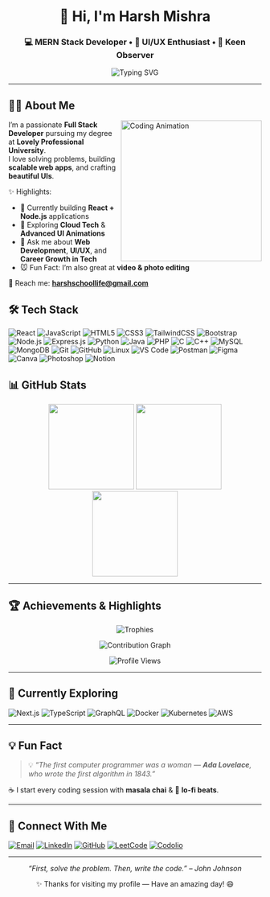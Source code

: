                 
<div align="center">         

# 👋 Hi, I'm Harsh Mishra  
### 💻 MERN Stack Developer • 🎨 UI/UX Enthusiast • 👀 Keen Observer  

<img src="https://readme-typing-svg.demolab.com?font=Fira+Code&size=22&duration=3000&pause=1000&color=5BCDEC&center=true&width=600&lines=Full+Stack+Developer;UI%2FUX+Designer;Open+Source+Contributor;Tech+Explorer;Let's+Build+Together!" alt="Typing SVG" />

</div>

---

## 🧑‍💻 About Me  

<img align="right" src="https://media.giphy.com/media/qgQUggAC3Pfv687qPC/giphy.gif" width="280" alt="Coding Animation"/>

I’m a passionate **Full Stack Developer** pursuing my degree at **Lovely Professional University**.  
I love solving problems, building **scalable web apps**, and crafting **beautiful UIs**.  

✨ Highlights:  
- 🚀 Currently building **React + Node.js** applications  
- 🌱 Exploring **Cloud Tech** & **Advanced UI Animations**  
- 🎯 Ask me about **Web Development**, **UI/UX**, and **Career Growth in Tech**  
- 🐭 Fun Fact: I’m also great at **video & photo editing**  

📩 Reach me: **harshschoollife@gmail.com**  

## 🛠️ Tech Stack  


![React](https://img.shields.io/badge/React-20232A?style=for-the-badge&logo=react&logoColor=61DAFB)
![JavaScript](https://img.shields.io/badge/JavaScript-323330?style=for-the-badge&logo=javascript&logoColor=F7DF1E)
![HTML5](https://img.shields.io/badge/HTML5-E34F26?style=for-the-badge&logo=html5&logoColor=white)
![CSS3](https://img.shields.io/badge/CSS3-1572B6?style=for-the-badge&logo=css3&logoColor=white)
![TailwindCSS](https://img.shields.io/badge/Tailwind_CSS-38B2AC?style=for-the-badge&logo=tailwind-css&logoColor=white)
![Bootstrap](https://img.shields.io/badge/Bootstrap-563D7C?style=for-the-badge&logo=bootstrap&logoColor=white)
![Node.js](https://img.shields.io/badge/Node.js-43853D?style=for-the-badge&logo=node.js&logoColor=white)
![Express.js](https://img.shields.io/badge/Express.js-000000?style=for-the-badge&logo=express&logoColor=white)
![Python](https://img.shields.io/badge/Python-3776AB?style=for-the-badge&logo=python&logoColor=white)
![Java](https://img.shields.io/badge/Java-ED8B00?style=for-the-badge&logo=openjdk&logoColor=white)
![PHP](https://img.shields.io/badge/PHP-777BB4?style=for-the-badge&logo=php&logoColor=white)
![C](https://img.shields.io/badge/C-00599C?style=for-the-badge&logo=c&logoColor=white)
![C++](https://img.shields.io/badge/C++-00599C?style=for-the-badge&logo=cplusplus&logoColor=white)
![MySQL](https://img.shields.io/badge/MySQL-4479A1?style=for-the-badge&logo=mysql&logoColor=white)
![MongoDB](https://img.shields.io/badge/MongoDB-4EA94B?style=for-the-badge&logo=mongodb&logoColor=white)
![Git](https://img.shields.io/badge/Git-F05032?style=for-the-badge&logo=git&logoColor=white)
![GitHub](https://img.shields.io/badge/GitHub-181717?style=for-the-badge&logo=github&logoColor=white)
![Linux](https://img.shields.io/badge/Linux-FCC624?style=for-the-badge&logo=linux&logoColor=black)
![VS Code](https://img.shields.io/badge/VS_Code-0078D4?style=for-the-badge&logo=visual-studio-code&logoColor=white)
![Postman](https://img.shields.io/badge/Postman-FF6C37?style=for-the-badge&logo=postman&logoColor=white)
![Figma](https://img.shields.io/badge/Figma-F24E1E?style=for-the-badge&logo=figma&logoColor=white)
![Canva](https://img.shields.io/badge/Canva-00C4CC?style=for-the-badge&logo=canva&logoColor=white)
![Photoshop](https://img.shields.io/badge/Adobe_Photoshop-31A8FF?style=for-the-badge&logo=adobe-photoshop&logoColor=white)
![Notion](https://img.shields.io/badge/Notion-000000?style=for-the-badge&logo=notion&logoColor=white)

## 📊 GitHub Stats  

<div align="center">

<img src="https://github-readme-stats.vercel.app/api?username=harshmishra00&show_icons=true&theme=tokyonight&hide_border=true&count_private=true" height="170"/>  
<img src="https://github-readme-stats.vercel.app/api/top-langs/?username=harshmishra00&layout=compact&theme=tokyonight&hide_border=true" height="170"/>  

<img src="https://github-readme-streak-stats.herokuapp.com?user=harshmishra00&theme=tokyonight&hide_border=true" height="170"/>  

</div>

---

## 🏆 Achievements & Highlights  

<div align="center">

![Trophies](https://github-profile-trophy.vercel.app/?username=harshmishra00&theme=darkhub&no-frame=true&row=1&column=7)  

![Contribution Graph](https://github-readme-activity-graph.vercel.app/graph?username=harshmishra00&theme=tokyo-night&hide_border=true&area=true&custom_title=✨%20My%20Contribution%20Graph)  

![Profile Views](https://komarev.com/ghpvc/?username=harshmishra00&label=Profile%20Views&color=00ccff&style=flat-square)  

</div>

---

## 🚀 Currently Exploring  

![Next.js](https://img.shields.io/badge/Next.js-000000?style=for-the-badge&logo=nextdotjs&logoColor=white) 
![TypeScript](https://img.shields.io/badge/TypeScript-3178C6?style=for-the-badge&logo=typescript&logoColor=white) 
![GraphQL](https://img.shields.io/badge/GraphQL-E10098?style=for-the-badge&logo=graphql&logoColor=white) 
![Docker](https://img.shields.io/badge/Docker-2496ED?style=for-the-badge&logo=docker&logoColor=white) 
![Kubernetes](https://img.shields.io/badge/Kubernetes-326CE5?style=for-the-badge&logo=kubernetes&logoColor=white) 
![AWS](https://img.shields.io/badge/AWS-232F3E?style=for-the-badge&logo=amazon-aws&logoColor=white)



---

## 💡 Fun Fact  

> 💡 *“The first computer programmer was a woman — **Ada Lovelace**, who wrote the first algorithm in 1843.”*  

☕ I start every coding session with **masala chai** & 🎵 **lo-fi beats**.  

---

## 📧 Connect With Me  

[![Email](https://img.shields.io/badge/Email-D14836?style=for-the-badge&logo=gmail&logoColor=white)](mailto:harshschoollife@gmail.com) 
[![LinkedIn](https://img.shields.io/badge/LinkedIn-0077B5?style=for-the-badge&logo=linkedin&logoColor=white)](https://www.linkedin.com/in/harshmishra06) 
[![GitHub](https://img.shields.io/badge/GitHub-100000?style=for-the-badge&logo=github&logoColor=white)](https://github.com/harshmishra00) 
[![LeetCode](https://img.shields.io/badge/LeetCode-FFA116?style=for-the-badge&logo=leetcode&logoColor=black)](https://leetcode.com/u/harshmishra01/) 
[![Codolio](https://img.shields.io/badge/Codolio-2B2D42?style=for-the-badge&logo=codio&logoColor=white)](https://codolio.com/profile/harxhmishra)

---

<p align="center"><i>“First, solve the problem. Then, write the code.” – John Johnson</i></p>  
<p align="center">✨ Thanks for visiting my profile — Have an amazing day! 😄</p>
